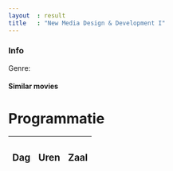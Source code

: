 ```yaml
---
layout  : result
title   : "New Media Design & Development I"
---
```


<div class="">
	<div class="col-md-12 well">
		<div class="col-md-12" id="title">	</div>
		<div class="col-md-4" id="poster">	</div>
		<div class="col-md-8" id="info"><h3 class="white">Info</h3>	</div>
		<div class="col-md-8" id=""><p class='white' id='genre'>Genre: </p>	</div>
		<div class="col-md-8" id="year">	</div>
		<div class="col-md-8" id="director">	</div>
		<div class="col-md-8" id="imdb">	</div>
		<div class="col-md-8" id="site">	</div>
		<div class="col-md-8"><div id="similar"><h4 class="white">Similar movies</h4></div></div>
		<div class="col-md-12" id="video"></div>
	</div>
	<div class="col-md-12 well">
	<div class="col-md-12" id=""><h1 class="white">Programmatie</h1></div>
		<ul class="nav nav-tabs nav-justified" id="plaats"></ul>
		<div class="table-responsive">
			<table class="col-md-12 margin table-hover table">
				<thead>
					<tr>
						<th class="white"><h3>Dag</h3></th>
						<th class="white"><h3>Uren</h3></th>
						<th class="white"><h3>Zaal</h3></th>
					</tr>
				</thead>
				<tbody id="gegevens">
				</tbody>
			</table>
		</div>
		<!--<div class="col-md-12" id="plaats">	</div>-->	
	</div>
</div>